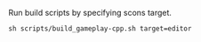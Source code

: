 Run build scripts by specifying scons target.
```
sh scripts/build_gameplay-cpp.sh target=editor
```